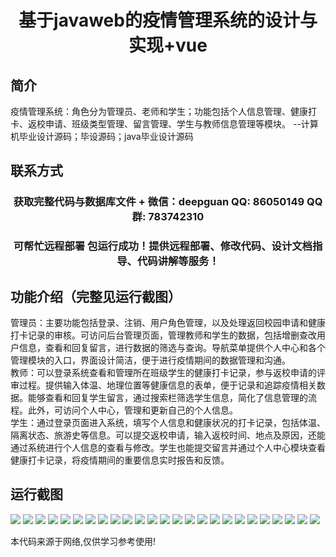 <p><h1 align="center">基于javaweb的疫情管理系统的设计与实现+vue</h1></p>

## 简介
疫情管理系统：角色分为管理员、老师和学生；功能包括个人信息管理、健康打卡、返校申请、班级类型管理、留言管理、学生与教师信息管理等模块。    --计算机毕业设计源码；毕设源码；java毕业设计源码


## 联系方式
<p><h3 align="center">获取完整代码与数据库文件 + 微信：deepguan QQ: 86050149 QQ群: 783742310</h3></p>
<p><h3 align="center">可帮忙远程部署 包运行成功！提供远程部署、修改代码、设计文档指导、代码讲解等服务！</h3></p>

## 功能介绍（完整见运行截图）
管理员：主要功能包括登录、注销、用户角色管理，以及处理返回校园申请和健康打卡记录的审核。可访问后台管理页面，管理教师和学生的数据，包括增删查改用户信息，查看和回复留言，进行数据的筛选与查询。导航菜单提供个人中心和各个管理模块的入口，界面设计简洁，便于进行疫情期间的数据管理和沟通。  
教师：可以登录系统查看和管理所在班级学生的健康打卡记录，参与返校申请的评审过程。提供输入体温、地理位置等健康信息的表单，便于记录和追踪疫情相关数据。能够查看和回复学生留言，通过搜索栏筛选学生信息，简化了信息管理的流程。此外，可访问个人中心，管理和更新自己的个人信息。  
学生：通过登录页面进入系统，填写个人信息和健康状况的打卡记录，包括体温、隔离状态、旅游史等信息。可以提交返校申请，输入返校时间、地点及原因，还能通过系统进行个人信息的查看与修改。学生也能提交留言并通过个人中心模块查看健康打卡记录，将疫情期间的重要信息实时报告和反馈。


## 运行截图
![](img/001.jpg)
![](img/002.jpg)
![](img/003.jpg)
![](img/004.jpg)
![](img/005.jpg)
![](img/006.jpg)
![](img/007.jpg)
![](img/008.jpg)
![](img/009.jpg)
![](img/010.jpg)
![](img/011.jpg)
![](img/012.jpg)
![](img/013.jpg)
![](img/014.jpg)
![](img/015.jpg)
![](img/016.jpg)
![](img/017.jpg)
![](img/018.jpg)
![](img/019.jpg)
![](img/020.jpg)
![](img/021.jpg)
![](img/022.jpg)
![](img/023.jpg)
![](img/024.jpg)
![](img/025.jpg)

<p>本代码来源于网络,仅供学习参考使用!</p>
